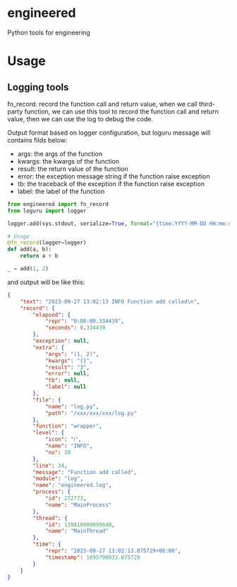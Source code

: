 # engineered
Python tools for engineering




# Usage

## Logging tools

fn_record: record the function call and return value, when we call third-party function, we can use this tool to record the function call and return value, then we can use the log to debug the code.

Output format based on logger configuration, but loguru message will contains filds below:
- args: the args of the function
- kwargs: the kwargs of the function
- result: the return value of the function
- error: the exception message string if the function raise exception
- tb: the traceback of the exception if the function raise exception
- label: the label of the function


```python
from engineered import fn_record
from loguru import logger

logger.add(sys.stdout, serialize=True, format="{time:YYYY-MM-DD HH:mm:ss} {level} {message}")

# Usage
@fn_record(logger=logger)
def add(a, b):
    return a + b

_ = add(1, 2)
```

and output will be like this:

```json
{
    "text": "2023-09-27 13:02:13 INFO Function add called\n",
    "record": {
        "elapsed": {
            "repr": "0:00:00.334439",
            "seconds": 0.334439
        },
        "exception": null,
        "extra": {
            "args": "(1, 2)",
            "kwargs": "{}",
            "result": "3",
            "error": null,
            "tb": null,
            "label": null
        },
        "file": {
            "name": "log.py",
            "path": "/xxx/xxx/xxx/log.py"
        },
        "function": "wrapper",
        "level": {
            "icon": "ℹ️",
            "name": "INFO",
            "no": 20
        },
        "line": 34,
        "message": "Function add called",
        "module": "log",
        "name": "engineered.log",
        "process": {
            "id": 272773,
            "name": "MainProcess"
        },
        "thread": {
            "id": 139810909099840,
            "name": "MainThread"
        },
        "time": {
            "repr": "2023-09-27 13:02:13.875729+08:00",
            "timestamp": 1695790933.875729
        }
    }
}
```

